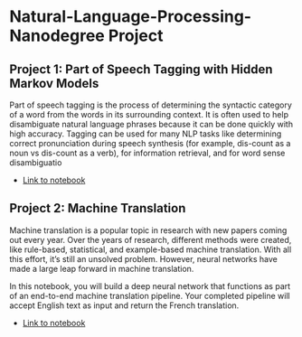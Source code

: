 # Natural-Language-Processing-Nanodegree Project

## Project 1: Part of Speech Tagging with Hidden Markov Models

Part of speech tagging is the process of determining the syntactic category of a word from the words in its surrounding context. It is often used to help disambiguate natural language phrases because it can be done quickly with high accuracy. Tagging can be used for many NLP tasks like determining correct pronunciation during speech synthesis (for example, dis-count as a noun vs dis-count as a verb), for information retrieval, and for word sense disambiguatio

- [Link to notebook](https://github.com/nguyenduchuyvn/Natural-Language-Processing-Nanodegree/blob/main/Project1/HMM_Tagger.ipynb)


## Project 2: Machine Translation
Machine translation is a popular topic in research with new papers coming out every year. Over the years of research, different methods were created, like rule-based, statistical, and example-based machine translation. With all this effort, it’s still an unsolved problem. However, neural networks have made a large leap forward in machine translation.

In this notebook, you will build a deep neural network that functions as part of an end-to-end machine translation pipeline. Your completed pipeline will accept English text as input and return the French translation.

- [Link to notebook](https://github.com/nguyenduchuyvn/Natural-Language-Processing-Nanodegree/blob/main/Project2/machine_translation.ipynb)
